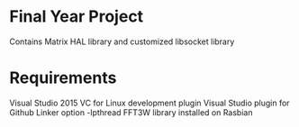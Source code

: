 # Final Year Project 
Contains Matrix HAL library and customized libsocket library

# Requirements
Visual Studio 2015
VC for Linux development plugin
Visual Studio plugin for Github
Linker option -lpthread
FFT3W library installed on Rasbian
